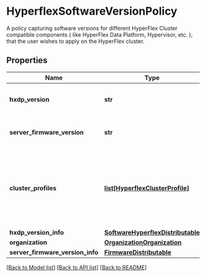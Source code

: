 # HyperflexSoftwareVersionPolicy

A policy capturing software versions for different HyperFlex Cluster compatible components ( like HyperFlex Data Platform, Hypervisor, etc. ), that the user wishes to apply on the HyperFlex cluster. 
## Properties
Name | Type | Description | Notes
------------ | ------------- | ------------- | -------------
**hxdp_version** | **str** | Desired HyperFlex Data Platform software version to apply on the HyperFlex cluster.   | [optional] 
**server_firmware_version** | **str** | Desired server firmware version to apply on the HyperFlex Cluster.    | [optional] 
**cluster_profiles** | [**list[HyperflexClusterProfile]**](HyperflexClusterProfile.md) | A reference to a hyperflexClusterProfile resource. When the $expand query parameter is specified, the referenced resource is returned inline. List of cluster profiles using this policy.  | [optional] 
**hxdp_version_info** | [**SoftwareHyperflexDistributable**](.md) |  | [optional] 
**organization** | [**OrganizationOrganization**](.md) |  | [optional] 
**server_firmware_version_info** | [**FirmwareDistributable**](.md) |  | [optional] 

[[Back to Model list]](../README.md#documentation-for-models) [[Back to API list]](../README.md#documentation-for-api-endpoints) [[Back to README]](../README.md)


